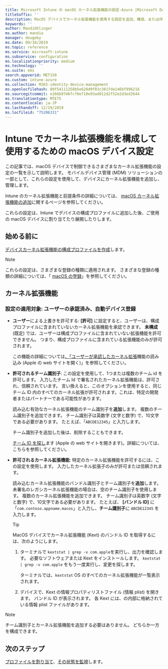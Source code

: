 ```yaml
---
title: Microsoft Intune の macOS カーネル拡張機能の設定-Azure |Microsoft Docs
titleSuffix: ''
description: MacOS デバイスでカーネル拡張機能を使用する設定を追加、構成、または作成します。 また、承認された拡張機能のオーバーライド、チーム識別子からのすべての拡張の許可、または Microsoft Intune での特定の拡張機能またはアプリの許可をユーザーに許可します。
keywords: ''
author: MandiOhlinger
ms.author: mandia
manager: dougeby
ms.date: 09/10/2019
ms.topic: reference
ms.service: microsoft-intune
ms.subservice: configuration
ms.localizationpriority: medium
ms.technology: ''
ms.suite: ems
search.appverid: MET150
ms.custom: intune-azure
ms.collection: M365-identity-device-management
ms.openlocfilehash: 89f54111258b5e628d9f83c381fde146bf996216
ms.sourcegitcommit: e166b9746fcf0e710e93ad012d2f52e2d3ed2644
ms.translationtype: MTE75
ms.contentlocale: ja-JP
ms.lasthandoff: 12/19/2019
ms.locfileid: "75206331"
---
```

# <a name="macos-device-settings-to-configure-and-use-kernel-extensions-in-intune"></a>Intune でカーネル拡張機能を構成して使用するための macOS デバイス設定



この記事では、macOS デバイスで制御できるさまざまなカーネル拡張機能の設定の一覧を示して説明します。 モバイルデバイス管理 (MDM) ソリューションの一部として、これらの設定を使用して、デバイスにカーネル拡張機能を追加し、管理します。

Intune のカーネル拡張機能と前提条件の詳細については、 [macOS カーネル拡張機能の追加](../kernel-extensions-overview-macos.md)に関するページを参照してください。

これらの設定は、Intune でデバイスの構成プロファイルに追加した後、ご使用の macOS デバイスに割り当てたり展開したりします。

## <a name="before-you-begin"></a>始める前に

[デバイスカーネル拡張機能の構成プロファイルを作成](../kernel-extensions-overview-macos.md)します。

> [!NOTE]
> これらの設定は、さまざまな登録の種類に適用されます。 さまざまな登録の種類の詳細については、「 [macOS の登録](../macos-enroll.md)」を参照してください。

## <a name="kernel-extensions"></a>カーネル拡張機能

### <a name="settings-apply-to-user-approved-automated-device-enrollment"></a>設定の適用対象: ユーザーの承認済み、自動デバイス登録

- **ユーザー**による上書きを許可する: **[許可]** に設定すると、ユーザーは、構成プロファイルに含まれていないカーネル拡張機能を承認できます。 **未構成**(既定) では、ユーザーは構成プロファイルに含まれていない拡張機能を許可できません。 つまり、構成プロファイルに含まれている拡張機能のみが許可されます。

  この機能の詳細については[、「ユーザーが承認したカーネル拡張](https://developer.apple.com/library/archive/technotes/tn2459/_index.html)機能の読み込み (Apple の web サイトを開く)」を参照してください。

- **許可されるチーム識別子**: この設定を使用して、1つまたは複数のチーム id を許可します。 入力したチーム Id で署名されたカーネル拡張機能は、許可され、信頼されています。 言い換えると、このオプションを使用すると、同じチーム ID 内のすべてのカーネル拡張が許可されます。これは、特定の開発者またはパートナーである可能性があります。

  読み込む有効なカーネル拡張機能のチーム識別子を**追加**します。 複数のチーム識別子を追加できます。 チーム識別子は英数字 (文字と数字) で、10文字である必要があります。 たとえば、「`ABCDE12345`」と入力します。

  チーム識別子を追加した後は、削除することもできます。

  [チーム ID を探し](https://help.apple.com/developer-account/#/dev55c3c710c)ます (Apple の web サイトを開きます)。詳細については、こちらを参照してください。

- **許可されるカーネル拡張機能**: 特定のカーネル拡張機能を許可するには、この設定を使用します。 入力したカーネル拡張子のみが許可または信頼されます。 

  読み込むカーネル拡張機能のバンドル識別子とチーム識別子を**追加**します。 未署名のレガシカーネル拡張機能の場合は、空のチーム識別子を使用します。 複数のカーネル拡張機能を追加できます。 チーム識別子は英数字 (文字と数字) で、10文字である必要があります。 たとえば、 **[バンドル ID]** に「`com.contoso.appname.macos`」と入力し、**チーム識別子**に `ABCDE12345` を入力します。

  > [!TIP]
  > MacOS デバイスでカーネル拡張機能 (Kext) のバンドル ID を取得するには、次のようにします。
  >
  > 1. ターミナルで `kextstat | grep -v com.apple`を実行し、出力を確認します。 必要なソフトウェアまたは Kext をインストールします。 `kextstat | grep -v com.apple` をもう一度実行し、変更を探します。
  >
  >    ターミナルでは、`kextstat` OS のすべてのカーネル拡張機能が一覧表示されます。 
  >
  > 2. デバイスで、Kext の情報プロパティリストファイル (情報 plist) を開きます。 バンドル ID が表示されます。 各 Kext には、の内部に格納されている情報 plist ファイルがあります。 

> [!NOTE]
> チーム識別子とカーネル拡張機能を追加する必要はありません。 どちらか一方を構成できます。

## <a name="next-steps"></a>次のステップ

[プロファイルを割り当て](../device-profile-assign.md)、[その状態を監視](../device-profile-monitor.md)します。
